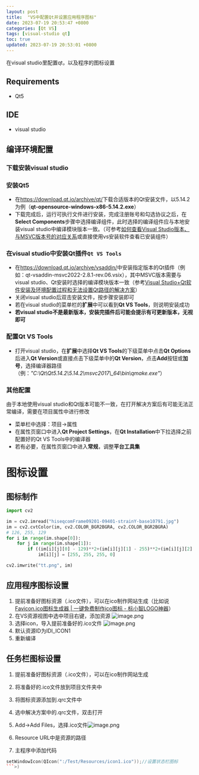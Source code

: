 ```yaml
---
layout: post
title:  "VS中配置Qt并设置应用程序图标"
date: 2023-07-19 20:53:47 +0800
categories: [Qt VS]
tags: [visual-studio qt]
toc: true
updated: 2023-07-19 20:53:01 +0800
---
```

在visual studio里配置qt，以及程序的图标设置

## Requirements

*   Qt5

## IDE

*   visual studio

## 编译环境配置

### 下载安装visual studio

### 安装Qt5

*   在<https://download.qt.io/archive/qt/>下载合适版本的Qt安装文件，以5.14.2为例（**qt-opensource-windows-x86-5.14.2.exe**）
*   下载完成后，运行可执行文件进行安装，完成注册账号和勾选协议之后，在**Select Components**步骤中选择编译组件，此时选择的编译组件应与本地安装visual
    studio中编译模块版本一致。（可参考[如何查看Visual Studio版本、与MSVC版本号的对应关系](https://blog.csdn.net/weixin_43961107/article/details/109017275)或直接使用vs安装软件查看已安装组件）

### 在visual studio中安装Qt插件`Qt VS Tools`

*   在<https://download.qt.io/archive/vsaddin/>中安装指定版本的Qt插件（例如：qt-vsaddin-msvc2022-2.8.1-rev.06.vsix），其中MSVC版本需要与visual studio、Qt安装时选择的编译模块版本一致（参考[Visual Studio+Qt软件安装及环境配置过程和无法设置Qt路径的解决方案](https://zhuanlan.zhihu.com/p/512594852)）
*   关闭visual studio后双击安装文件，按步骤安装即可
*   若在visual studio的菜单栏的**扩展**中可以看到**Qt VS Tools**，则说明安装成功
*   **若visual studio不是最新版本，安装完插件后可能会提示有可更新版本，无视即可**

### 配置Qt VS Tools

*   打开visual studio，在**扩展**中选择**Qt VS Tools**的下级菜单中点击**Qt Options**后进入**Qt Version**或直接点击下级菜单中的**Qt Version**，点击**Add**按钮或**加号**，选择编译器路径（例：*"C:\\Qt\\Qt5.14.2\\5.14.2\\msvc2017\\_64\\bin\\qmake.exe"*）

### 其他配置

由于本地使用visual studio和Qt版本可能不一致，在打开解决方案后有可能无法正常编译，需要在项目属性中进行修改

*   菜单栏中选择：项目->属性
*   在属性页窗口中进入**Qt Project Settings**，在**Qt Installation**中下拉选择之前配置好的Qt VS Tools中的编译器
*   若有必要，在属性页窗口中进入**常规**，调整**平台工具集**

# 图标设置

## 图标制作

```python
import cv2

im = cv2.imread("hiseqcomFrame09201-09401-strainY-base10791.jpg")
im = cv2.cvtColor(im, cv2.COLOR_BGR2BGRA, cv2.COLOR_BGR2BGRA)
# 126, 255, 129
for i in range(im.shape[0]):
    for j in range(im.shape[1]):
        if ((im[i][j][0] - 129)**2+(im[i][j][1] - 255)**2+(im[i][j][2] - 126)**2 %3C 200):
            im[i][j] = [255, 255, 255, 0]

cv2.imwrite("tt.png", im)
```



## 应用程序图标设置

1. 提前准备好图标资源（.ico文件），可以在ico制作网站生成（比如说[Favicon.ico图标生成器 | 一键免费制作ico图标 - 标小智LOGO神器](https://www.logosc.cn/logo/favicon)）
2. 在VS资源视图中选中项目右键，添加资源 ![image.png](https://cdn.jsdelivr.net/gh/Braised-Lamb/picbed/202307192103632.png)
3. 选择icon，导入提前准备好的.ico文件 ![image.png](https://cdn.jsdelivr.net/gh/Braised-Lamb/picbed/202307192103351.png)
4. 默认资源ID为IDI_ICON1 
5. 重新编译



## 任务栏图标设置

1. 提前准备好图标资源（.ico文件），可以在ico制作网站生成 
2. 将准备好的.ico文件放到项目文件夹中

3. 将图标资源添加到.qrc文件中

4. 选中解决方案中的.qrc文件，双击打开

5. Add->Add Files，选择.ico文件![image.png](https://cdn.jsdelivr.net/gh/Braised-Lamb/picbed/202307192111317.png)

6. Resource URL中是资源的路径
7. 主程序中添加代码

```cpp
setWindowIcon(QIcon(":/Test/Resources/icon1.ico"));//设置状态栏图标
```>)